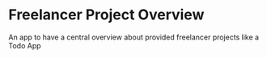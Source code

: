 # Freelancer Project Overview
An app to have a central overview about provided freelancer projects like a Todo App